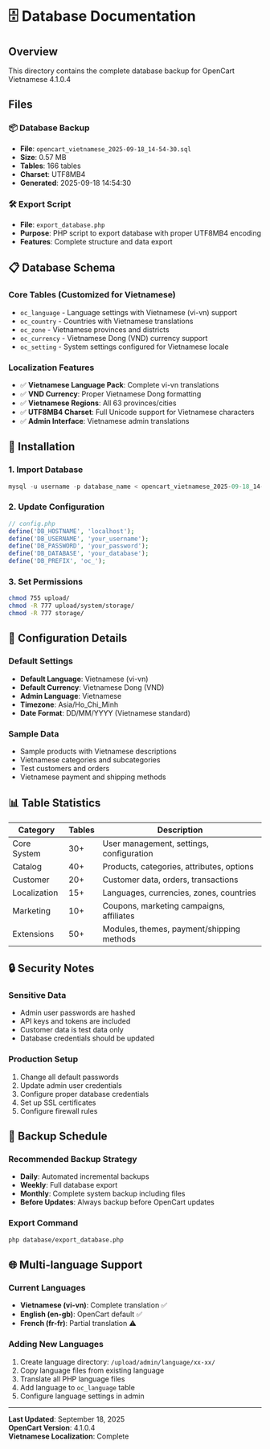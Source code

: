 # 🗄️ Database Documentation

## Overview
This directory contains the complete database backup for OpenCart Vietnamese 4.1.0.4

## Files

### 📦 Database Backup
- **File**: `opencart_vietnamese_2025-09-18_14-54-30.sql`
- **Size**: 0.57 MB
- **Tables**: 166 tables
- **Charset**: UTF8MB4
- **Generated**: 2025-09-18 14:54:30

### 🛠️ Export Script
- **File**: `export_database.php`
- **Purpose**: PHP script to export database with proper UTF8MB4 encoding
- **Features**: Complete structure and data export

## 📋 Database Schema

### Core Tables (Customized for Vietnamese)
- `oc_language` - Language settings with Vietnamese (vi-vn) support
- `oc_country` - Countries with Vietnamese translations
- `oc_zone` - Vietnamese provinces and districts
- `oc_currency` - Vietnamese Dong (VND) currency support
- `oc_setting` - System settings configured for Vietnamese locale

### Localization Features
- ✅ **Vietnamese Language Pack**: Complete vi-vn translations
- ✅ **VND Currency**: Proper Vietnamese Dong formatting
- ✅ **Vietnamese Regions**: All 63 provinces/cities
- ✅ **UTF8MB4 Charset**: Full Unicode support for Vietnamese characters
- ✅ **Admin Interface**: Vietnamese admin translations

## 🚀 Installation

### 1. Import Database
```sql
mysql -u username -p database_name < opencart_vietnamese_2025-09-18_14-54-30.sql
```

### 2. Update Configuration
```php
// config.php
define('DB_HOSTNAME', 'localhost');
define('DB_USERNAME', 'your_username');
define('DB_PASSWORD', 'your_password');
define('DB_DATABASE', 'your_database');
define('DB_PREFIX', 'oc_');
```

### 3. Set Permissions
```bash
chmod 755 upload/
chmod -R 777 upload/system/storage/
chmod -R 777 storage/
```

## 🔧 Configuration Details

### Default Settings
- **Default Language**: Vietnamese (vi-vn)
- **Default Currency**: Vietnamese Dong (VND)
- **Admin Language**: Vietnamese
- **Timezone**: Asia/Ho_Chi_Minh
- **Date Format**: DD/MM/YYYY (Vietnamese standard)

### Sample Data
- Sample products with Vietnamese descriptions
- Vietnamese categories and subcategories
- Test customers and orders
- Vietnamese payment and shipping methods

## 📊 Table Statistics

| Category | Tables | Description |
|----------|---------|-------------|
| Core System | 30+ | User management, settings, configuration |
| Catalog | 40+ | Products, categories, attributes, options |
| Customer | 20+ | Customer data, orders, transactions |
| Localization | 15+ | Languages, currencies, zones, countries |
| Marketing | 10+ | Coupons, marketing campaigns, affiliates |
| Extensions | 50+ | Modules, themes, payment/shipping methods |

## 🔒 Security Notes

### Sensitive Data
- Admin user passwords are hashed
- API keys and tokens are included
- Customer data is test data only
- Database credentials should be updated

### Production Setup
1. Change all default passwords
2. Update admin user credentials  
3. Configure proper database credentials
4. Set up SSL certificates
5. Configure firewall rules

## 🔄 Backup Schedule

### Recommended Backup Strategy
- **Daily**: Automated incremental backups
- **Weekly**: Full database export
- **Monthly**: Complete system backup including files
- **Before Updates**: Always backup before OpenCart updates

### Export Command
```bash
php database/export_database.php
```

## 🌐 Multi-language Support

### Current Languages
- **Vietnamese (vi-vn)**: Complete translation ✅
- **English (en-gb)**: OpenCart default ✅  
- **French (fr-fr)**: Partial translation ⚠️

### Adding New Languages
1. Create language directory: `/upload/admin/language/xx-xx/`
2. Copy language files from existing language
3. Translate all PHP language files
4. Add language to `oc_language` table
5. Configure language settings in admin

---

**Last Updated**: September 18, 2025  
**OpenCart Version**: 4.1.0.4  
**Vietnamese Localization**: Complete
